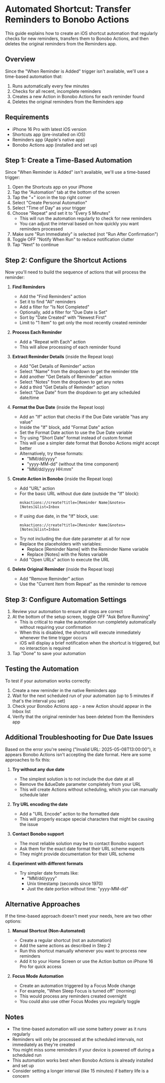 # Automated Shortcut: Transfer Reminders to Bonobo Actions

This guide explains how to create an iOS shortcut automation that regularly checks for new reminders, transfers them to Bonobo Actions, and then deletes the original reminders from the Reminders app.

## Overview

Since the "When Reminder is Added" trigger isn't available, we'll use a time-based automation that:
1. Runs automatically every few minutes
2. Checks for all recent, incomplete reminders
3. Creates a new Action in Bonobo Actions for each reminder found
4. Deletes the original reminders from the Reminders app

## Requirements

- iPhone 16 Pro with latest iOS version
- Shortcuts app (pre-installed on iOS)
- Reminders app (Apple's native app)
- Bonobo Actions app (installed and set up)

## Step 1: Create a Time-Based Automation

Since "When Reminder is Added" isn't available, we'll use a time-based trigger:

1. Open the Shortcuts app on your iPhone
2. Tap the "Automation" tab at the bottom of the screen
3. Tap the "+" icon in the top right corner
4. Select "Create Personal Automation"
5. Select "Time of Day" as your trigger
6. Choose "Repeat" and set it to "Every 5 Minutes" 
   - This will run the automation regularly to check for new reminders
   - You can adjust the interval based on how quickly you want reminders processed
7. Make sure "Run Immediately" is selected (not "Run After Confirmation")
8. Toggle OFF "Notify When Run" to reduce notification clutter
9. Tap "Next" to continue

## Step 2: Configure the Shortcut Actions

Now you'll need to build the sequence of actions that will process the reminder:

1. **Find Reminders**
   - Add the "Find Reminders" action
   - Set it to find "All" reminders 
   - Add a filter for "Is Not Completed"
   - Optionally, add a filter for "Due Date is Set"
   - Sort by "Date Created" with "Newest First"
   - Limit to "1 Item" to get only the most recently created reminder

2. **Process Each Reminder**
   - Add a "Repeat with Each" action
   - This will allow processing of each reminder found

3. **Extract Reminder Details** (inside the Repeat loop)
   - Add "Get Details of Reminder" action
   - Select "Name" from the dropdown to get the reminder title
   - Add another "Get Details of Reminder" action
   - Select "Notes" from the dropdown to get any notes
   - Add a third "Get Details of Reminder" action
   - Select "Due Date" from the dropdown to get any scheduled date/time

4. **Format the Due Date** (inside the Repeat loop)
   - Add an "If" action that checks if the Due Date variable "has any value"
   - Inside the "If" block, add "Format Date" action
   - Set the Format Date action to use the Due Date variable
   - Try using "Short Date" format instead of custom format
   - This will use a simpler date format that Bonobo Actions might accept better
   - Alternatively, try these formats:
     * "MM/dd/yyyy"
     * "yyyy-MM-dd" (without the time component)
     * "MM/dd/yyyy HH:mm"

5. **Create Action in Bonobo** (inside the Repeat loop)
   - Add "URL" action
   - For the basic URL without due date (outside the "If" block):
     ```
     mskactions://create?title=[Reminder Name]&notes=[Notes]&list=Inbox
     ```
   - If using due date, in the "If" block, use:
     ```
     mskactions://create?title=[Reminder Name]&notes=[Notes]&list=Inbox
     ```
   - Try not including the due date parameter at all for now
   - Replace the placeholders with variables:
     * Replace [Reminder Name] with the Reminder Name variable
     * Replace [Notes] with the Notes variable
   - Add "Open URLs" action to execute the URL

6. **Delete Original Reminder** (inside the Repeat loop)
   - Add "Remove Reminder" action
   - Use the "Current Item from Repeat" as the reminder to remove

## Step 3: Configure Automation Settings

1. Review your automation to ensure all steps are correct
2. At the bottom of the setup screen, toggle OFF "Ask Before Running"
   - This is critical to make the automation run completely automatically without requiring your confirmation
   - When this is disabled, the shortcut will execute immediately whenever the time trigger occurs
   - iOS will display a brief notification when the shortcut is triggered, but no interaction is required
3. Tap "Done" to save your automation

## Testing the Automation

To test if your automation works correctly:

1. Create a new reminder in the native Reminders app
2. Wait for the next scheduled run of your automation (up to 5 minutes if that's the interval you set)
3. Check your Bonobo Actions app - a new Action should appear in the Inbox list
4. Verify that the original reminder has been deleted from the Reminders app

## Additional Troubleshooting for Due Date Issues

Based on the error you're seeing ("Invalid URL: 2025-05-08T13:00:00"), it appears Bonobo Actions isn't accepting the date format. Here are some approaches to fix this:

1. **Try without any due date**
   - The simplest solution is to not include the due date at all
   - Remove the &dueDate parameter completely from your URL
   - This will create Actions without scheduling, which you can manually schedule later

2. **Try URL encoding the date**
   - Add a "URL Encode" action to the formatted date
   - This will properly escape special characters that might be causing the issue

3. **Contact Bonobo support**
   - The most reliable solution may be to contact Bonobo support
   - Ask them for the exact date format their URL scheme expects
   - They might provide documentation for their URL scheme

4. **Experiment with different formats**
   - Try simpler date formats like:
     * "MM/dd/yyyy"
     * Unix timestamp (seconds since 1970)
     * Just the date portion without time: "yyyy-MM-dd"

## Alternative Approaches

If the time-based approach doesn't meet your needs, here are two other options:

1. **Manual Shortcut (Non-Automated)**
   - Create a regular shortcut (not an automation)
   - Add the same actions as described in Step 2
   - Run this shortcut manually whenever you want to process new reminders
   - Add it to your Home Screen or use the Action button on iPhone 16 Pro for quick access

2. **Focus Mode Automation**
   - Create an automation triggered by a Focus Mode change
   - For example, "When Sleep Focus is turned off" (morning) 
   - This would process any reminders created overnight
   - You could also use other Focus Modes you regularly toggle

## Notes

- The time-based automation will use some battery power as it runs regularly
- Reminders will only be processed at the scheduled intervals, not immediately as they're created
- You might miss some reminders if your device is powered off during a scheduled run
- This automation works best when Bonobo Actions is already installed and set up
- Consider setting a longer interval (like 15 minutes) if battery life is a concern
